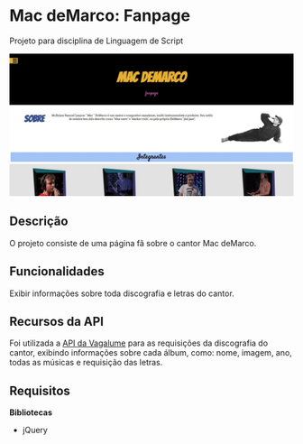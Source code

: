 # Mac deMarco: Fanpage

Projeto para disciplina de Linguagem de Script

![Screenshot](scre.JPG)

## Descrição

O projeto consiste de uma página fã sobre o cantor Mac deMarco.


## Funcionalidades

Exibir informações sobre toda discografia e letras do cantor.


## Recursos da API

Foi utilizada a [API da Vagalume](https://api.vagalume.com.br/) para as requisições da discografia do cantor, exibindo informações sobre cada álbum, como: nome, imagem, ano, todas as músicas e requisição das letras.


## Requisitos

**Bibliotecas** 
  * jQuery



 
